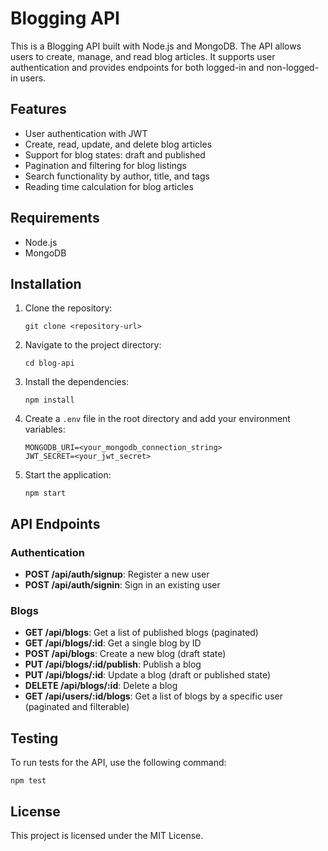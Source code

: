 # Blogging API

This is a Blogging API built with Node.js and MongoDB. The API allows users to create, manage, and read blog articles. It supports user authentication and provides endpoints for both logged-in and non-logged-in users.

## Features

- User authentication with JWT
- Create, read, update, and delete blog articles
- Support for blog states: draft and published
- Pagination and filtering for blog listings
- Search functionality by author, title, and tags
- Reading time calculation for blog articles

## Requirements

- Node.js
- MongoDB

## Installation

1. Clone the repository:
   ```
   git clone <repository-url>
   ```

2. Navigate to the project directory:
   ```
   cd blog-api
   ```

3. Install the dependencies:
   ```
   npm install
   ```

4. Create a `.env` file in the root directory and add your environment variables:
   ```
   MONGODB_URI=<your_mongodb_connection_string>
   JWT_SECRET=<your_jwt_secret>
   ```

5. Start the application:
   ```
   npm start
   ```

## API Endpoints

### Authentication

- **POST /api/auth/signup**: Register a new user
- **POST /api/auth/signin**: Sign in an existing user

### Blogs

- **GET /api/blogs**: Get a list of published blogs (paginated)
- **GET /api/blogs/:id**: Get a single blog by ID
- **POST /api/blogs**: Create a new blog (draft state)
- **PUT /api/blogs/:id/publish**: Publish a blog
- **PUT /api/blogs/:id**: Update a blog (draft or published state)
- **DELETE /api/blogs/:id**: Delete a blog
- **GET /api/users/:id/blogs**: Get a list of blogs by a specific user (paginated and filterable)

## Testing

To run tests for the API, use the following command:
```
npm test
```

## License

This project is licensed under the MIT License.